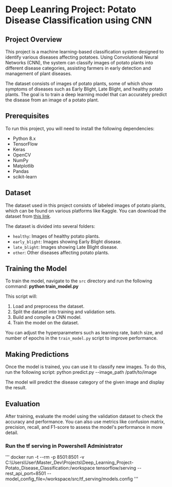 # Deep Leanring Project: Potato Disease Classification using CNN

## Project Overview

This project is a machine learning-based classification system designed to identify various diseases affecting potatoes. Using Convolutional Neural Networks (CNN), the system can classify images of potato plants into different disease categories, assisting farmers in early detection and management of plant diseases.

The dataset consists of images of potato plants, some of which show symptoms of diseases such as Early Blight, Late Blight, and healthy potato plants. The goal is to train a deep learning model that can accurately predict the disease from an image of a potato plant.

## Prerequisites

To run this project, you will need to install the following dependencies:

- Python 8.x
- TensorFlow
- Keras
- OpenCV
- NumPy
- Matplotlib
- Pandas
- scikit-learn


## Dataset

The dataset used in this project consists of labeled images of potato plants, which can be found on various platforms like Kaggle. You can download the dataset from [this link](https://www.kaggle.com/datasets/).

The dataset is divided into several folders:
- `healthy`: Images of healthy potato plants.
- `early_blight`: Images showing Early Blight disease.
- `late_blight`: Images showing Late Blight disease.
- `other`: Other diseases affecting potato plants.


## Training the Model

To train the model, navigate to the `src` directory and run the following command: **python train_model.py**


This script will:
1. Load and preprocess the dataset.
2. Split the dataset into training and validation sets.
3. Build and compile a CNN model.
4. Train the model on the dataset.

You can adjust the hyperparameters such as learning rate, batch size, and number of epochs in the `train_model.py` script to improve performance.

## Making Predictions

Once the model is trained, you can use it to classify new images. To do this, run the following script: python predict.py --image_path /path/to/image


The model will predict the disease category of the given image and display the result.

## Evaluation

After training, evaluate the model using the validation dataset to check the accuracy and performance. You can also use metrics like confusion matrix, precision, recall, and F1-score to assess the model's performance in more detail.

### Run the tf serving in Powershell Administrator
'''
docker run -t --rm -p 8501:8501 -v C:\Users\User\Master_Dev\Projects\Deep_Learning_Project-Potato_Disease_Classification:/workspace tensorflow/serving --rest_api_port=8501 --model_config_file=/workspace/src/tf_serving/models.config
'''





